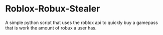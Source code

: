 # Roblox-Robux-Stealer
A simple python script that uses the roblox api to quickly buy a gamepass that is work the amount of robux a user has.
